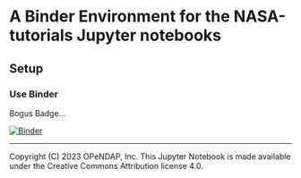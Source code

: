 # A Binder Environment for the NASA-tutorials Jupyter notebooks

## Setup

### Use Binder

Bogus Badge...

[![Binder](https://mybinder.org/badge_logo.svg)](https://mybinder.org/v2/gh/OPENDAP/NASA-tutorials-bindder/main)

----
Copyright (C) 2023 OPeNDAP, Inc. This Jupyter Notebook is made available under the Creative Commons Attribution license 4.0.

